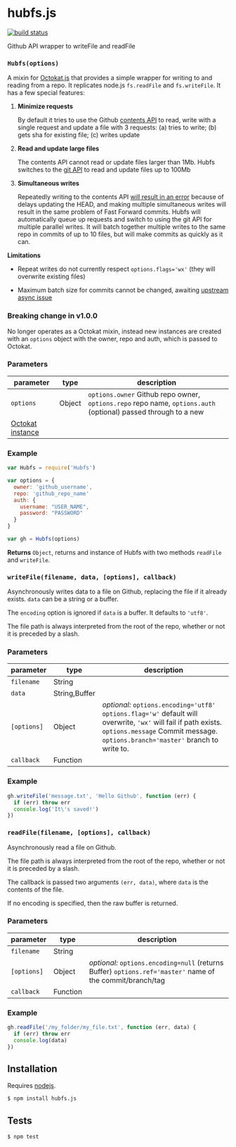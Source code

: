 # hubfs.js

[![build status](https://secure.travis-ci.org/gmaclennan/hubfs.js.png)](http://travis-ci.org/gmaclennan/hubfs.js)

Github API wrapper to writeFile and readFile


### `Hubfs(options)`

A mixin for [Octokat.js](https://github.com/philschatz/octokat.js) that
provides a simple wrapper for writing to and reading from a repo. It
replicates node.js `fs.readFile` and `fs.writeFile`. It has a few special
features:

1. **Minimize requests**

    By default it tries to use the Github [contents
API](https://developer.github.com/v3/repos/contents/) to read, write with a
single request and update a file with 3 requests: (a) tries to write; (b)
gets sha for existing file; (c) writes update

2. **Read and update large files**

    The contents API cannot read or update files larger than 1Mb. Hubfs
switches to the [git API](https://developer.github.com/v3/git/) to read and
update files up to 100Mb

3. **Simultaneous writes**

    Repeatedly writing to the contents API [will result in an
error](http://stackoverflow.com/questions/19576601/github-api-issue-with-file-upload)
because of delays updating the HEAD, and making multiple simultaneous
writes will result in the same problem of Fast Forward commits. Hubfs will
automatically queue up requests and switch to using the git API for
multiple parallel writes. It will batch together multiple writes to the
same repo in commits of up to 10 files, but will make commits as quickly as
it can.

**Limitations**

- Repeat writes do not currently respect `options.flags='wx'` (they will
overwrite existing files)

- Maximum batch size for commits cannot be changed, awaiting [upstream
async issue](https://github.com/caolan/async/pull/740)

### Breaking change in v1.0.0

No longer operates as a Octokat mixin, instead new instances are created
with an `options` object with the owner, repo and auth, which is passed
to Octokat.


### Parameters

| parameter | type   | description                                                                                                                                                                              |
| --------- | ------ | ---------------------------------------------------------------------------------------------------------------------------------------------------------------------------------------- |
| `options` | Object | `options.owner` Github repo owner, `options.repo` repo name, `options.auth` (optional) passed through to a new
[Octokat instance](https://github.com/philschatz/octokat.js#in-a-browser) |


### Example

```js
var Hubfs = require('Hubfs')

var options = {
  owner: 'github_username',
  repo: 'github_repo_name'
  auth: {
    username: "USER_NAME",
    password: "PASSWORD"
  }
}

var gh = Hubfs(options)
```


**Returns** `Object`, returns and instance of Hubfs with two methods `readFile` and `writeFile`.


### `writeFile(filename, data, [options], callback)`

Asynchronously writes data to a file on Github, replacing the file if it
already exists. `data` can be a string or a buffer.

The `encoding` option is ignored if `data` is a buffer. It defaults to `'utf8'`.

The file path is always interpreted from the root of the repo, whether or
not it is preceded by a slash.


### Parameters

| parameter   | type           | description                                                                                                                                                                                       |
| ----------- | -------------- | ------------------------------------------------------------------------------------------------------------------------------------------------------------------------------------------------- |
| `filename`  | String         |                                                                                                                                                                                                   |
| `data`      | String\,Buffer |                                                                                                                                                                                                   |
| `[options]` | Object         | _optional:_ `options.encoding='utf8'` `options.flag='w'` default will overwrite, `'wx'` will fail if path exists. `options.message` Commit message. `options.branch='master'` branch to write to. |
| `callback`  | Function       |                                                                                                                                                                                                   |


### Example

```js
gh.writeFile('message.txt', 'Hello Github', function (err) {
  if (err) throw err
  console.log('It\'s saved!')
})
```


### `readFile(filename, [options], callback)`

Asynchronously read a file on Github.

The file path is always interpreted from the root of the repo, whether or
not it is preceded by a slash.

The callback is passed two arguments `(err, data)`, where `data` is the
contents of the file.

If no encoding is specified, then the raw buffer is returned.

### Parameters

| parameter   | type     | description                                                                                               |
| ----------- | -------- | --------------------------------------------------------------------------------------------------------- |
| `filename`  | String   |                                                                                                           |
| `[options]` | Object   | _optional:_ `options.encoding=null` (returns Buffer) `options.ref='master'` name of the commit/branch/tag |
| `callback`  | Function |                                                                                                           |


### Example

```js
gh.readFile('/my_folder/my_file.txt', function (err, data) {
  if (err) throw err
  console.log(data)
})
```

## Installation

Requires [nodejs](http://nodejs.org/).

```sh
$ npm install hubfs.js
```

## Tests

```sh
$ npm test
```


